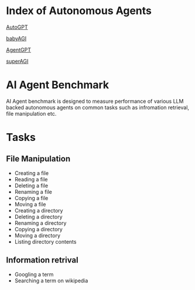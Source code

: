 # Index of Autonomous Agents

[AutoGPT](https://github.com/Significant-Gravitas/Auto-GPT)

[babyAGI](https://github.com/yoheinakajima/babyagi)

[AgentGPT](https://github.com/reworkd/AgentGPT)


[superAGI](https://github.com/TransformerOptimus/SuperAGI)



# AI Agent Benchmark

AI Agent benchmark is designed to measure performance of various LLM backed autonomous agents on common tasks such as infromation retrieval, file manipulation etc. 

# Tasks

## File Manipulation

- Creating a file
- Reading a file
- Deleting a file
- Renaming a file
- Copying a file
- Moving a file
- Creating a directory
- Deleting a directory
- Renaming a directory
- Copying a directory
- Moving a directory
- Listing directory contents


## Information retrival
- Googling a term
- Searching a term on wikipedia